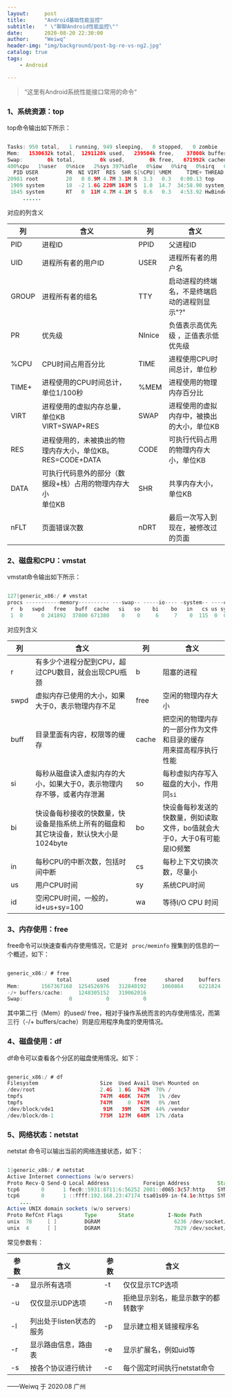 ```yaml
---
layout:     post
title:      "Android基础性能监控"
subtitle:   " \"聊聊Android性能监控\""
date:       2020-08-20 22:30:00
author:     "Weiwq"
header-img: "img/background/post-bg-re-vs-ng2.jpg"
catalog: true
tags:
    - Android

---
```


> “这里有Android系统性能接口常用的命令“

### 1、系统资源：top 

top命令输出如下所示：

```java

Tasks: 950 total,   1 running, 949 sleeping,   0 stopped,   0 zombie
Mem:   1530632k total,  1291128k used,   239504k free,    37800k buffers
Swap:        0k total,        0k used,        0k free,   671992k cached
400%cpu   1%user   0%nice   2%sys 397%idle   0%iow   0%irq   0%sirq   0%host
  PID USER         PR  NI VIRT  RES  SHR S[%CPU] %MEM     TIME+ THREAD          PROCESS
20981 root         20   0 8.9M 4.7M 3.1M R  3.3   0.3   0:00.13 top             top
 1909 system       18  -2 1.6G 220M 163M S  1.0  14.7  34:58.90 system_server   system_server
 1645 system       RT   0  11M 4.7M 4.1M S  0.6   0.3   4:53.92 HwBinder:1645_1 android.hardware.sensors@1.0-service
     ......

```

对应的列含义

| 列    | 含义                                                         | 列     | 含义                                          |
| ----- | ------------------------------------------------------------ | ------ | --------------------------------------------- |
| PID   | 进程ID                                                       | PPID   | 父进程ID                                      |
| UID   | 进程所有者的用户ID                                           | USER   | 进程所有者的用户名                            |
| GROUP | 进程所有者的组名                                             | TTY    | 启动进程的终端名，不是终端启动的进程则显示"?" |
| PR    | 优先级                                                       | NInice | 负值表示高优先级 ，正值表示低优先级           |
| %CPU  | CPU时间占用百分比                                            | TIME   | 进程使用CPU时间总计，单位秒                   |
| TIME+ | 进程使用的CPU时间总计，单位1/100秒                           | %MEM   | 进程使用的物理内存百分比                      |
| VIRT  | 进程使用的虚拟内存总量，单位KB<br/>VIRT=SWAP+RES             | SWAP   | 进程使用的虚拟内存中，被换出的大小，单位KB    |
| RES   | 进程使用的，未被换出的物理内存大小，单位KB。<br/>RES=CODE+DATA | CODE   | 可执行代码占用的物理内存大小，单位KB          |
| DATA  | 可执行代码意外的部分（数据段+栈）占用的物理内存大小<br/>单位KB | SHR    | 共享内存大小，单位KB                          |
| nFLT  | 页面错误次数                                                 | nDRT   | 最后一次写入到现在，被修改过的页面            |

### 2、磁盘和CPU：vmstat

vmstat命令输出如下所示：

```java

127|generic_x86:/ # vmstat
procs -----------memory---------- ---swap-- -----io---- -system-- ----cpu----
 r  b   swpd   free   buff  cache   si   so    bi    bo   in   cs us sy id wa
 1  0      0 241892  37800 671380    0    0     6     7    0  115  0  0 100 0

```

对应列含义

| 列   | 含义                                                         | 列    | 含义                                                         |
| ---- | ------------------------------------------------------------ | ----- | ------------------------------------------------------------ |
| r    | 有多少个进程分配到CPU，超过CPU数目，就会出现CPU瓶颈          | b     | 阻塞的进程                                                   |
| swpd | 虚拟内存已使用的大小，如果大于0，表示物理内存不足            | free  | 空闲的物理内存大小                                           |
| buff | 目录里面有内容，权限等的缓存                                 | cache | 把空闲的物理内存的一部分作为文件和目录的缓存<br/>用来提高程序执行性能 |
| si   | 每秒从磁盘读入虚拟内存的大小，如果大于0，表示物理内存不够，或者内存泄漏 | so    | 每秒虚拟内存写入磁盘的大小，作用同`si`                       |
| bi   | 快设备每秒接收的快数量，快设备是指系统上所有的磁盘和其它块设备，默认快大小是1024byte | bo    | 快设备每秒发送的快数量，例如读取文件，bo值就会大于0，大于0有可能是IO频繁 |
| in   | 每秒CPU的中断次数，包括时间中断                              | cs    | 每秒上下文切换次数，尽量小                                   |
| us   | 用户CPU时间                                                  | sy    | 系统CPU时间                                                  |
| id   | 空闲CPU时间，一般的，id+us+sy=100                            | wa    | 等待I/O CPU 时间                                             |

### 3、内存使用：free

free命令可以快速查看内存使用情况，它是对 ` proc/meminfo` 搜集到的信息的一个概述，如下：

```java

generic_x86:/ # free
                total        used        free      shared     buffers
Mem:       1567367168  1254526976   312840192     1060864     6221824
-/+ buffers/cache:     1248305152   319062016
Swap:               0           0           0

```

其中第二行（Mem）的used/ free，相对于操作系统而言的内存使用情况，而第三行（-/+ buffers/cache）则是应用程序角度的使用情况。

### 4、磁盘使用：df

df命令可以查看各个分区的磁盘使用情况。如下：

```java

generic_x86:/ # df
Filesystem                    Size  Used Avail Use% Mounted on
/dev/root                     2.4G  1.6G  762M  70% /
tmpfs                         747M  468K  747M   1% /dev
tmpfs                         747M     0  747M   0% /mnt
/dev/block/vde1                91M   39M   52M  44% /vendor
/dev/block/dm-1               775M  127M  648M  17% /data

```

### 5、网络状态：netstat

netstat 命令可以输出当前的网络连接状态，如下：

```java

1|generic_x86:/ # netstat
Active Internet connections (w/o servers)
Proto Recv-Q Send-Q Local Address           Foreign Address         State
tcp6       0      1 fec0::5931:8711:6:56252 2001::d065:3c57:http    SYN_SENT
tcp6       0      1 ::ffff:192.168.23:47174 tsa01s09-in-f4.1e:https SYN_SENT
    ....
Active UNIX domain sockets (w/o servers)
Proto RefCnt Flags       Type       State           I-Node Path
unix  78     [ ]         DGRAM                        6236 /dev/socket/logdw
unix  4      [ ]         DGRAM                        7829 /dev/socket/statsdw

```

常见参数有：

| 参数 | 含义                     | 参数 | 含义                               |
| ---- | ------------------------ | ---- | ---------------------------------- |
| -a   | 显示所有选项             | -t   | 仅仅显示TCP选项                    |
| -u   | 仅仅显示UDP选项          | -n   | 拒绝显示别名，能显示数字的都转数字 |
| -l   | 列出处于listen状态的服务 | -p   | 显示建立相关链接程序名             |
| -r   | 显示路由信息，路由表     | -e   | 显示扩展名，例如uid等              |
| -s   | 按各个协议进行统计       | -c   | 每个固定时间执行netstat命令        |



——Weiwq  于 2020.08 广州
